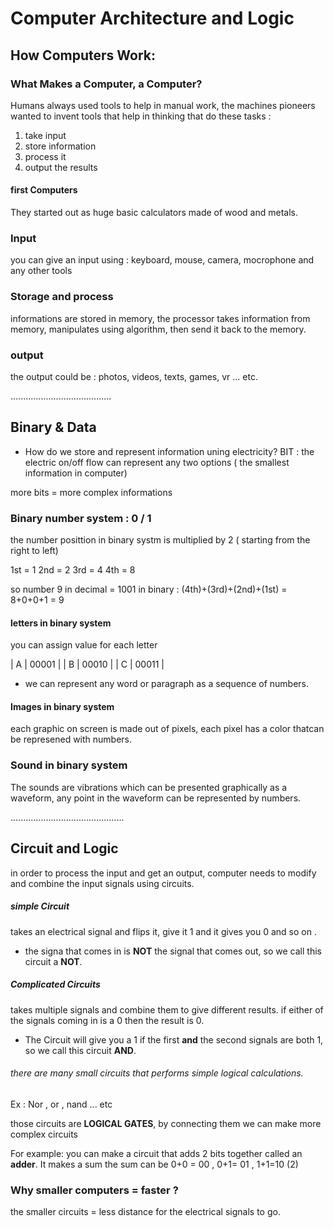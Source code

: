 # Computer Architecture and Logic
## How Computers Work:
### What Makes a Computer, a Computer?

Humans always used tools to help in manual work, the machines pioneers wanted to invent tools that help in thinking that do these tasks : 
 1. take input 
 2. store information
 3. process it 
 4. output the results

#### first Computers

They started out as huge basic calculators made of wood and metals. 

### Input 
you can give an input using : keyboard, mouse, camera, mocrophone and any other tools

### Storage and process
informations are stored in memory, the processor takes information from memory, manipulates using algorithm, then send it back to the memory.

### output
the output could be : photos, videos, texts, games, vr ... etc. 

........................................

## Binary & Data
* How do we store and represent information uning electricity?
BIT : the electric on/off flow  can represent any two options ( the smallest information in computer)

more bits = more complex informations 

### Binary number system : 0 / 1 

the number posittion in binary systm is multiplied by 2 ( starting from the right to left)

1st = 1
2nd = 2
3rd = 4
4th = 8 

so number 9 in decimal = 1001 in binary : (4th)+(3rd)+(2nd)+(1st) = 8+0+0+1 = 9 

#### letters in binary system 

you can assign value for each letter 


| A  | 00001  |
| B  | 00010  |
| C  | 00011  |

* we can represent any word or paragraph as a sequence of numbers.

#### Images in binary system

each graphic on screen is  made out of pixels, each pixel has a color thatcan be represened with numbers.

### Sound in binary system

The sounds are vibrations which can be presented graphically as a waveform, any point in the waveform can be represented by numbers.

.............................................

## Circuit and Logic

in order to process the input and get an output, computer needs to modify and combine the input signals using circuits. 

##### **simple Circuit**
 takes an electrical signal and flips it, give it 1 and it gives you 0 and so on . 
 * the signa that comes in is **NOT** the signal that comes out, so we call this circuit a **NOT**.

##### **Complicated Circuits**
takes multiple signals and combine them to give different results. if either of the signals coming in is a 0 then the result is 0. 
*  The Circuit will give you a 1 if the first **and** the second signals are both 1, so we call this circuit **AND**.

###### there are many small circuits that performs simple logical calculations.

Ex : Nor , or , nand ... etc


those circuits are **LOGICAL GATES**, by connecting them we can make more complex circuits 

For example: you can make a circuit that adds 2 bits together called an **adder**. It makes a sum 
the sum can be 0+0 = 00 , 0+1= 01 , 1+1=10 (2)

### Why smaller computers = faster ? 

the smaller circuits = less distance for the electrical signals to go. 




